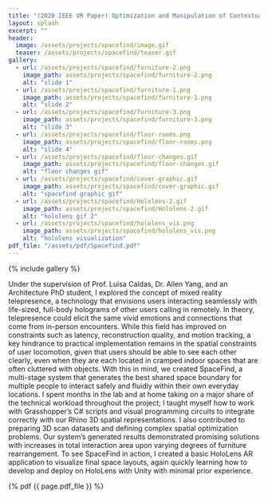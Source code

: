 ```yaml
---
title: "(2020 IEEE VR Paper) Optimization and Manipulation of Contextual Mutual Spaces for Multi-User Virtual and Augmented Reality Interaction"
layout: splash
excerpt: ""
header:
  image: /assets/projects/spacefind/image.gif
  teaser: /assets/projects/spacefind/teaser.gif
gallery:
  - url: /assets/projects/spacefind/furniture-2.png
    image_path: assets/projects/spacefind/furniture-2.png
    alt: "slide 1"
  - url: /assets/projects/spacefind/furniture-1.png
    image_path: assets/projects/spacefind/furniture-1.png
    alt: "slide 2"
  - url: /assets/projects/spacefind/furniture-3.png
    image_path: assets/projects/spacefind/furniture-3.png
    alt: "slide 3"
  - url: /assets/projects/spacefind/floor-rooms.png
    image_path: assets/projects/spacefind/floor-rooms.png
    alt: "slide 4"
  - url: /assets/projects/spacefind/floor-changes.gif
    image_path: assets/projects/spacefind/floor-changes.gif
    alt: "floor changes gif"
  - url: /assets/projects/spacefind/cover-graphic.gif
    image_path: assets/projects/spacefind/cover-graphic.gif
    alt: "spacefind graphic gif"
  - url: /assets/projects/spacefind/Hololens-2.gif
    image_path: assets/projects/spacefind/Hololens-2.gif
    alt: "hololens gif 2"
  - url: /assets/projects/spacefind/hololens_vis.png
    image_path: assets/projects/spacefind/hololens_vis.png
    alt: "hololens visualization"
pdf_file: "/assets/pdf/Spacefind.pdf"
---
```


{% include gallery %}

Under the supervision of Prof. Luisa Caldas, Dr. Allen Yang, and an Architecture PhD student, I explored the concept of mixed reality telepresence, a technology that envisions users interacting seamlessly with life-sized, full-body holograms of other users calling in remotely. In theory, telepresence could elicit the same vivid emotions and connections that come from in-person encounters. While this field has improved on constraints such as latency, reconstruction quality, and motion tracking, a key hindrance to practical implementation remains in the spatial constraints of user locomotion, given that users should be able to see each other clearly, even when they are each located in cramped indoor spaces that are often cluttered with objects. With this in mind, we created SpaceFind, a multi-stage system that generates the best shared space boundary for multiple people to interact safely and fluidly within their own everyday locations. I spent months in the lab and at home taking on a major share of the technical workload throughout the project; I taught myself how to work with Grasshopper’s C# scripts and visual programming circuits to integrate correctly with our Rhino 3D spatial representations. I also contributed to preparing 3D scan datasets and defining complex spatial optimization problems. Our system’s generated results demonstrated promising solutions with increases in total interaction area upon varying degrees of furniture rearrangement. To see SpaceFind in action, I created a basic HoloLens AR application to visualize final space layouts, again quickly learning how to develop and deploy on HoloLens with Unity with minimal prior experience.  

{% pdf {{ page.pdf_file }} %}